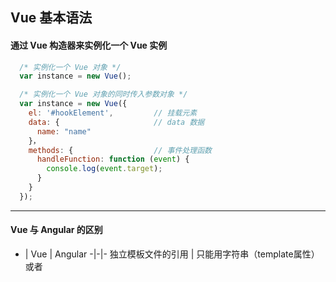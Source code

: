 ## Vue 基本语法
#### 通过 Vue 构造器来实例化一个 Vue 实例
```javascript
  /* 实例化一个 Vue 对象 */
  var instance = new Vue();

  /* 实例化一个 Vue 对象的同时传入参数对象 */
  var instance = new Vue({
    el: '#hookElement',         // 挂载元素
    data: {                     // data 数据
      name: "name"
    }，
    methods: {                  // 事件处理函数
      handleFunction: function (event) {
        console.log(event.target);
      }
    }
  });
````



---
#### Vue 与 Angular 的区别

- | Vue | Angular
-|-|-
独立模板文件的引用 | 只能用字符串（template属性）或者 <template> 标签来定义模板，如果需要引入单独的模板文件，需要通过别的加载工具比如 RequireJs | 可以直接使用独立的模板文件
data 属性 | 组件中的 data 只能是函数，并返回一个对象 | 对象





---
#### Vue 与 RequireJs 的区别
> 两者都有工程模块化管理的功能，但两者的模块化是有很大区别的。
- ##### RequireJs 的模块化是物理上的模块化，是针对各个文件进行的模块化管理。
- ##### Vue 的模块化是针对页面结构上的模块化，是针对页面组件进行的模块化管理。




---
#### Vue.component
- ##### Vue.component 方法用于注册组件。
- ##### Vue.component(componentName, Obj) 方法接收的第一个参数用于命名组件，有了这个参数，才可以在模板中使用自定义的标签来实例化组件。第二个参数可以是一个构造函数，也可以是一个对象。如果是构造函数则通过该函数生成组件实例，如果是对象则会自动调用 Vue.extend(此对象) 来生成构造函数并实例化。





---
#### Vue.extend
- ##### Vue.extend 方法用于拓展定义(组件)，Vue.extend(obj) 会返回一个构造函数，类似于 Vue，可以直接使用 new 来生成一个拓展实例。
- ##### 通过 new Vue() 方式创建的实例叫做根实例，而还有一种通过实例化 Vue.extend() 后的构造函数来实现的叫扩展实例，可以认为是一个从 Vue 根实例中拓展出来的组件。
- ##### 所有的 Vue.js 组件都是被扩展的 Vue 实例（官方）。
- ##### 扩展实例和根实例一样，需要先被实例化，然后挂载。
- ##### 需要注意的是 Vue.extend() 中 data 必须是一个函数，而 new Vue() 中的 data 是一个对象。应为拓展实例可以有多个，这些实例需要有各自独立的 data 对象。而根实例只有一个，所以直接用对象即可。




---
#### Vue.component 与 Vue.extend 的区别和联系
- ##### Vue.component 与 Vue.data 和 Vue.props 类似，可以定义组件内的 data 数据
- ##### Vue.component 与 Vue.watch 类似，根据所需数据的变化来触发回调函数的执行
  ```javascript
  /* foo 属性可以直接在模板中引用，得到的值是 foo() 的值 */
  computed: {
      foo: function () {
          return this.bar > 0;     // bar 发生改变，都会触发 foo 函数的执行
      }
  }
  ```



---
#### Vue 的挂载
```javascript
   /* Vue 实例的挂载有两种方式：设置 el 属性和 $mount 手动挂载 */
   new Vue({
       el: '#hookElement'        // 挂载元素
   });
   
  var vue = new Vue();
  vue.$mount('#target');         // 挂载元素
```



---
#### Vue 的数据流是单向的
- ##### 由于 Vue 中数据流是单向的，所以不修改通过 props 传入组件的数据（只针对基本类型，引用类型的本质内存地址，所以不适用于本条规则）是一种最佳实践，不然即使不报错，也会有 warning。
- ##### 由于 Vue 中数据流是单向的，所以 v-model 实际上是一个语法糖，它结合了 v-bind 和 v-on:change 这两个语法。
